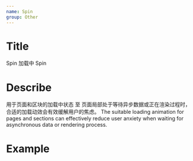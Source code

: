 ```yaml
---
name: Spin
group: Other
---
```


# Title

Spin 加载中
Spin

# Describe

用于页面和区块的加载中状态 至 页面局部处于等待异步数据或正在渲染过程时，合适的加载动效会有效缓解用户的焦虑。
The suitable loading animation for pages and sections can effectively reduce user anxiety when waiting for asynchronous data or rendering process.

# Example
